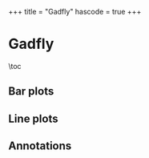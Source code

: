 +++
title = "Gadfly"
hascode = true
+++

# Gadfly

\toc

## Bar plots


## Line plots

## Annotations



